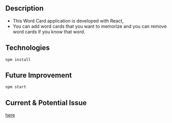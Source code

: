 ## Description

- This Word Card application is developed with React,
- You can add word cards that you want to memorize and you can remove word cards if you know that word.

## Technologies

`npm install`

## Future Improvement

`npm start`

## Current & Potential Issue

[here](https://word-card.netlify.app/)
